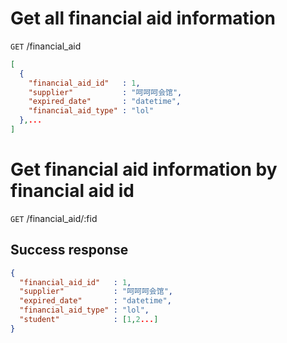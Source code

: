 # Get all financial aid information

`GET` /financial_aid



```json
[
  {
    "financial_aid_id"   : 1,
    "supplier"           : "呵呵呵会馆",
    "expired_date"       : "datetime",
    "financial_aid_type" : "lol"
  },...
]
```

# Get financial aid information by financial aid id

`GET` /financial_aid/:fid

## Success response

```json
{
  "financial_aid_id"   : 1,
  "supplier"           : "呵呵呵会馆",
  "expired_date"       : "datetime",
  "financial_aid_type" : "lol",
  "student"            : [1,2...]
}
```

